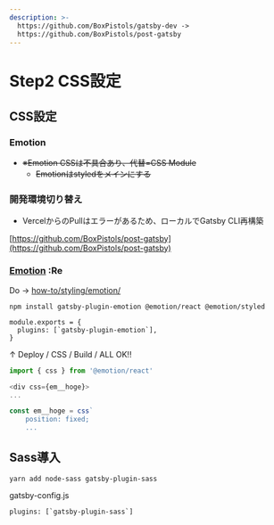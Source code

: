 ```yaml
---
description: >-
  https://github.com/BoxPistols/gatsby-dev ->
  https://github.com/BoxPistols/post-gatsby
---
```


# Step2 CSS設定

## CSS設定

### Emotion

* ~~※Emotion CSSは不具合あり、代替=CSS Module~~
  * ~~Emotionはstyledをメインにする~~

### 開発環境切り替え

* VercelからのPullはエラーがあるため、ローカルでGatsby CLI再構築

[https://github.com/BoxPistols/post-gatsby](https://github.com/BoxPistols/post-gatsby)



### [Emotion](https://www.gatsbyjs.com/docs/how-to/styling/emotion/) :Re

Do -&gt; [how-to/styling/emotion/](https://www.gatsbyjs.com/docs/how-to/styling/emotion/)

`npm install gatsby-plugin-emotion @emotion/react @emotion/styled`

```text
module.exports = {
  plugins: [`gatsby-plugin-emotion`],
}
```

↑ Deploy / CSS / Build / ALL OK!!

```javascript
import { css } from '@emotion/react'

<div css={em__hoge}>
...

const em__hoge = css`
    position: fixed;
    ...

```

## Sass導入

```text
yarn add node-sass gatsby-plugin-sass
```

gatsby-config.js

```text
plugins: [`gatsby-plugin-sass`]
```



